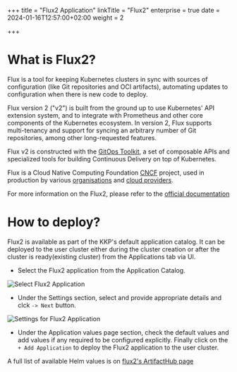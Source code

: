 +++
title = "Flux2 Application"
linkTitle = "Flux2"
enterprise = true
date = 2024-01-16T12:57:00+02:00
weight = 2

+++

# What is Flux2?

Flux is a tool for keeping Kubernetes clusters in sync with sources of configuration (like Git repositories and OCI artifacts), automating updates to configuration when there is new code to deploy.

Flux version 2 ("v2") is built from the ground up to use Kubernetes' API extension system, and to integrate with Prometheus and other core components of the Kubernetes ecosystem. In version 2, Flux supports multi-tenancy and support for syncing an arbitrary number of Git repositories, among other long-requested features.

Flux v2 is constructed with the [GitOps Toolkit](https://github.com/fluxcd/flux2?tab=readme-ov-file#gitops-toolkit), a set of composable APIs and specialized tools for building Continuous Delivery on top of Kubernetes.

Flux is a Cloud Native Computing Foundation [CNCF](https://www.cncf.io/) project, used in production by various [organisations](https://fluxcd.io/adopters/) and [cloud providers](https://fluxcd.io/ecosystem/).

For more information on the Flux2, please refer to the [official documentation](https://github.com/fluxcd-community/helm-charts)

# How to deploy?

Flux2 is available as part of the KKP's default application catalog. 
It can be deployed to the user cluster either during the cluster creation or after the cluster is ready(existing cluster) from the Applications tab via UI.

* Select the Flux2 application from the Application Catalog.

![Select Flux2 Application](/img/kubermatic/common/applications/default-apps-catalog/2.24/01-select-application-flux2-app.png)

* Under the Settings section, select and provide appropriate details and clck `-> Next` button.

![Settings for Flux2 Application](/img/kubermatic/common/applications/default-apps-catalog/2.24/02-settings-flux2-app.png)

* Under the Application values page section, check the default values and add values if any required to be configured explicitly. Finally click on the `+ Add Application` to deploy the Flux2 application to the user cluster.

A full list of available Helm values is on [flux2's ArtifactHub page](https://artifacthub.io/packages/helm/fluxcd-community/flux2)
